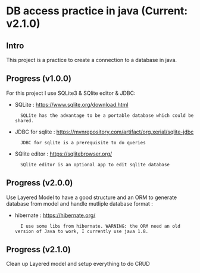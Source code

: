 # DB access practice in java (Current: v2.1.0)

## Intro
This project is a practice to create a connection to a database in java.

## Progress (v1.0.0)
For this project I use SQLite3 & SQlite editor & JDBC:
* SQLite : https://www.sqlite.org/download.html

        SQLite has the advantage to be a portable database which could be shared.

* JDBC for sqlite : https://mvnrepository.com/artifact/org.xerial/sqlite-jdbc

        JDBC for sqlite is a prerequisite to do queries

* SQlite editor : https://sqlitebrowser.org/

        SQlite editor is an optional app to edit sqlite database


## Progress (v2.0.0)
Use Layered Model to have a good structure and an ORM to generate database from model and handle mutliple database format : 
* hibernate : https://hibernate.org/

        I use some libs from hibernate. WARNING: the ORM need an old version of Java to work, I currently use java 1.8.

## Progress (v2.1.0)
Clean up Layered model and setup everything to do CRUD